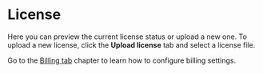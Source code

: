 # License

Here you can preview the current license status or upload a new one. To upload a new license, click the **Upload license** tab and select a license file.

Go to the [Billing tab]() chapter to learn how to configure billing settings.

